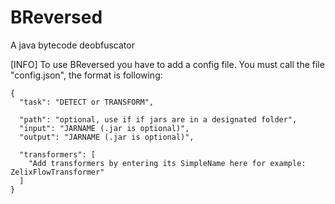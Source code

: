 # BReversed
A java bytecode deobfuscator

[INFO]
To use BReversed you have to add a config file.
You must call the file "config.json", the format is following:

```
{
  "task": "DETECT or TRANSFORM",

  "path": "optional, use if if jars are in a designated folder",
  "input": "JARNAME (.jar is optional)",
  "output": "JARNAME (.jar is optional)",

  "transformers": [
    "Add transformers by entering its SimpleName here for example: ZelixFlowTransformer"
  ]
}
```
